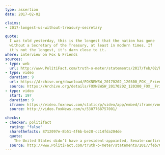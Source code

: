 ```yaml
---
type: assertion
date: 2017-02-02

claims:
- 2017-longest-us-without-treasury-secretary

quote:
  I was told yesterday, this is the longest that the nation has gone
  without a Secretary of the Treasury, at least in modern times. If
  it's not the longest, it's darn close to it.
where: interview on Fox & Friends
sources:
- type: web
  url: http://www.PolitiFact.com/truth-o-meter/statements/2017/feb/02/kellyanne-conway/longest-united-states-has-gone-without-secretary-t/
- type: video
  duration: 9
  url: https://Archive.org/download/FOXNEWSW_20170202_120300_FOX__Friends/FOXNEWSW_20170202_120300_FOX__Friends.mp4?t=197/207&exact=1&ignore=x.mp4
  source: https://Archive.org/details/FOXNEWSW_20170202_120300_FOX__Friends/start/197/end/207
- type: video
  start: 197
  duration: 9
  iframe: https://video.foxnews.com/static/p/video/app/embed/iframe/vod.html?video_id=5307768757001
  source: http://video.FoxNews.com/v/5307768757001/

checks:
- checker: politifact
  rating: "false"
  sharethefacts: 8712097e-8b51-4f6b-be28-cc14fda204de
  quote:
    The United States didn’t have a president-appointed, Senate-confirmed secretary of Treasury for 34 days in 2013. Mnuchin’s confirmation could drag out longer, but Conway made this claim on Feb. 2, 14 days after inauguration.
  source: http://www.PolitiFact.com/truth-o-meter/statements/2017/feb/02/kellyanne-conway/longest-united-states-has-gone-without-secretary-t/
---
```

